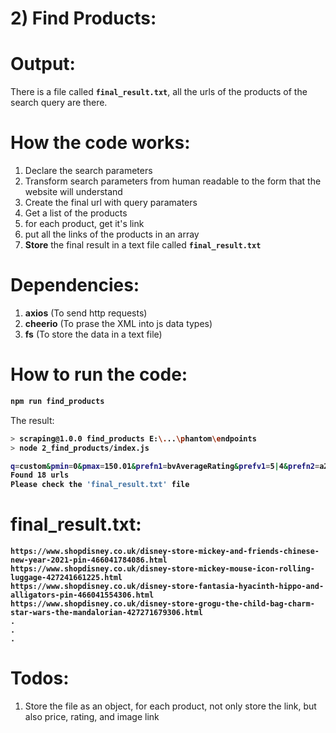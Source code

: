 # 2) Find Products:


# Output:

There is a file called **`final_result.txt`**, all the urls 
of the products of the search query are there.



# How the code works:

1. Declare the search parameters
2. Transform search parameters from human readable to the form that
the website will understand
3. Create the final url with query paramaters
4. Get a list of the products
5. for each product, get it's link
6. put all the links of the products in an array
7. **Store** the final result in a text file called 
	**`final_result.txt`**


# Dependencies:

1. **axios** (To send http requests)
2. **cheerio** (To prase the XML into js data types)
3. **fs** (To store the data in a text file)



# How to run the code:

<b>

```bash
npm run find_products
```
</b>

The result:

<b>

```bash
> scraping@1.0.0 find_products E:\...\phantom\endpoints
> node 2_find_products/index.js

q=custom&pmin=0&pmax=150.01&prefn1=bvAverageRating&prefv1=5|4&prefn2=a2000002&prefv2=Collectibles|Clothing|Accessories&prefn3=a1000201&prefv3=Backpack|Coats %26 Jackets|Key Chains|Limited Edition|Luggage|Pins&prefn4=a2000001&prefv4=Mickey and Friends|Toy Story|The Mandalorian|Up&
Found 18 urls
Please check the 'final_result.txt' file
```
</b>




# final_result.txt:

<b>

```
https://www.shopdisney.co.uk/disney-store-mickey-and-friends-chinese-new-year-2021-pin-466041784086.html
https://www.shopdisney.co.uk/disney-store-mickey-mouse-icon-rolling-luggage-427241661225.html
https://www.shopdisney.co.uk/disney-store-fantasia-hyacinth-hippo-and-alligators-pin-466041554306.html
https://www.shopdisney.co.uk/disney-store-grogu-the-child-bag-charm-star-wars-the-mandalorian-427271679306.html
.
.
.
```
</b>



# Todos:


1. Store the file as an object, for each product, not only store the link, but also price, rating, and image link
